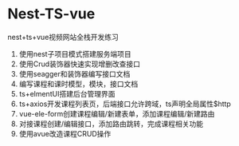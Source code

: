 # Nest-TS-vue
nest+ts+vue视频网站全栈开发练习

1. 使用nest子项目模式搭建服务端项目
2. 使用Crud装饰器快速实现增删改查接口
3. 使用seagger和装饰器编写接口文档
4. 编写课程和课时模型，模块，接口文档
5. ts+elmentUI搭建后台管理界面
6. ts+axios开发课程列表页，后端接口允许跨域，ts声明全局属性$http
7. vue-ele-form创建课程编辑/新建表单，添加课程编辑/新建路由
8. 对接课程创建/编辑接口，添加路由跳转，完成课程相关功能
9. 使用avue改造课程CRUD操作
